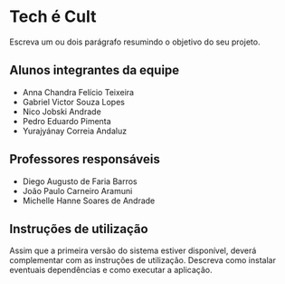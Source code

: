 # Tech é Cult

Escreva um ou dois parágrafo resumindo o objetivo do seu projeto.

## Alunos integrantes da equipe

 - Anna Chandra Felício Teixeira
 - Gabriel Victor Souza Lopes
 - Nico Jobski Andrade
 - Pedro Eduardo Pimenta
 - Yurajyánay Correia Andaluz

## Professores responsáveis

* Diego Augusto de Faria Barros
* João Paulo Carneiro Aramuni
* Michelle Hanne Soares de Andrade

## Instruções de utilização

Assim que a primeira versão do sistema estiver disponível, deverá complementar com as instruções de utilização. Descreva como instalar eventuais dependências e como executar a aplicação.

